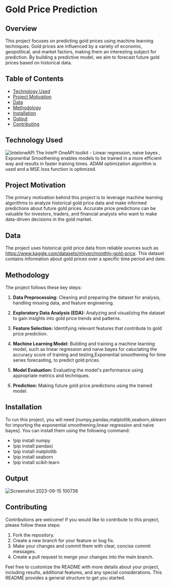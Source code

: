 
# Gold Price Prediction

## Overview

This project focuses on predicting gold prices using machine learning techniques. Gold prices are influenced by a variety of economic, geopolitical, and market factors, making them an interesting subject for prediction. By building a predictive model, we aim to forecast future gold prices based on historical data.

## Table of Contents

- [Technology Used](#TechnologyUsed)
- [Project Motivation](#project-motivation)
- [Data](#data)
- [Methodology](#methodology)
- [Installation](#installation)
- [Output](#Output)
- [Contributing](#contributing)

## Technology Used
![InteloneAPI](https://github.com/Pavankurapati03/Gold_Price_Prediction/assets/124707043/30ee0bf4-d821-4871-9eeb-f47dcfc431af)
The Intel® OneAPI toolkit - Linear regression, naive bayes , Exponential Smoothening enables models to be trained in a more efficient way and results in faster training times. ADAM optimization algorithm is used and a MSE loss function is optimized.


## Project Motivation

The primary motivation behind this project is to leverage machine learning algorithms to analyze historical gold price data and make informed predictions about future gold prices. Accurate price predictions can be valuable for investors, traders, and financial analysts who want to make data-driven decisions in the gold market.

## Data

The project uses historical gold price data from reliable sources such as https://www.kaggle.com/datasets/nhiyen/monthly-gold-price. This dataset contains information about gold prices over a specific time period and date.

## Methodology

The project follows these key steps:

1. **Data Preprocessing:** Cleaning and preparing the dataset for analysis, handling missing data, and feature engineering.

2. **Exploratory Data Analysis (EDA):** Analyzing and visualizing the dataset to gain insights into gold price trends and patterns.

3. **Feature Selection:** Identifying relevant features that contribute to gold price prediction.

4. **Machine Learning Model:** Building and training a machine learning model, such as linear regression and naive bayes for caluclating the accuracy score of training and testing,Exponential smoothening for time series forecasting, to predict gold prices.

5. **Model Evaluation:** Evaluating the model's performance using appropriate metrics and techniques.

6. **Prediction:** Making future gold price predictions using the trained model.

## Installation

To run this project, you will need [numpy,pandas,matplotlib,seaborn,sklearn for importing the exponential smoothening,linear regression and naive bayes]. You can install them using the following command:

- !pip install numpy
- !pip install pandas)
- !pip install matplotlib
- !pip install seaborn
- !pip install scikit-learn

## Output
![Screenshot 2023-09-15 100736](https://github.com/Pavankurapati03/Gold_Price_Prediction/assets/124707043/3b985fd5-53bc-425b-b394-aa0d51597877)



## Contributing

Contributions are welcome! If you would like to contribute to this project, please follow these steps:

1. Fork the repository.
2. Create a new branch for your feature or bug fix.
3. Make your changes and commit them with clear, concise commit messages.
4. Create a pull request to merge your changes into the main branch.


Feel free to customize the README with more details about your project, including results, additional features, and any special considerations. This README provides a general structure to get you started.
